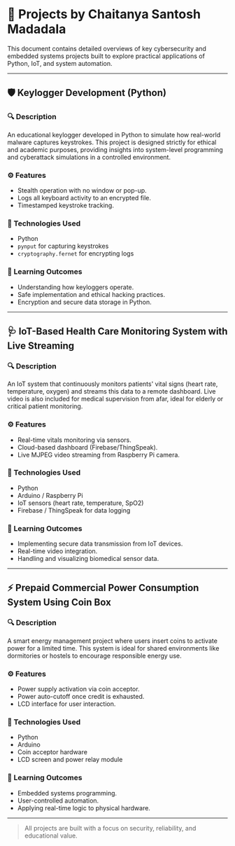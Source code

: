 # 🔧 Projects by Chaitanya Santosh Madadala

This document contains detailed overviews of key cybersecurity and embedded systems projects built to explore practical applications of Python, IoT, and system automation.

---

## 🛡️ Keylogger Development (Python)

### 🔍 Description
An educational keylogger developed in Python to simulate how real-world malware captures keystrokes. This project is designed strictly for ethical and academic purposes, providing insights into system-level programming and cyberattack simulations in a controlled environment.

### ⚙️ Features
- Stealth operation with no window or pop-up.
- Logs all keyboard activity to an encrypted file.
- Timestamped keystroke tracking.

### 🧰 Technologies Used
- Python
- `pynput` for capturing keystrokes
- `cryptography.fernet` for encrypting logs

### 📘 Learning Outcomes
- Understanding how keyloggers operate.
- Safe implementation and ethical hacking practices.
- Encryption and secure data storage in Python.

---

## 🩺 IoT-Based Health Care Monitoring System with Live Streaming

### 🔍 Description
An IoT system that continuously monitors patients' vital signs (heart rate, temperature, oxygen) and streams this data to a remote dashboard. Live video is also included for medical supervision from afar, ideal for elderly or critical patient monitoring.

### ⚙️ Features
- Real-time vitals monitoring via sensors.
- Cloud-based dashboard (Firebase/ThingSpeak).
- Live MJPEG video streaming from Raspberry Pi camera.

### 🧰 Technologies Used
- Python
- Arduino / Raspberry Pi
- IoT sensors (heart rate, temperature, SpO2)
- Firebase / ThingSpeak for data logging

### 📘 Learning Outcomes
- Implementing secure data transmission from IoT devices.
- Real-time video integration.
- Handling and visualizing biomedical sensor data.

---

## ⚡ Prepaid Commercial Power Consumption System Using Coin Box

### 🔍 Description
A smart energy management project where users insert coins to activate power for a limited time. This system is ideal for shared environments like dormitories or hostels to encourage responsible energy use.

### ⚙️ Features
- Power supply activation via coin acceptor.
- Power auto-cutoff once credit is exhausted.
- LCD interface for user interaction.

### 🧰 Technologies Used
- Python
- Arduino
- Coin acceptor hardware
- LCD screen and power relay module

### 📘 Learning Outcomes
- Embedded systems programming.
- User-controlled automation.
- Applying real-time logic to physical hardware.

---

> All projects are built with a focus on security, reliability, and educational value.
